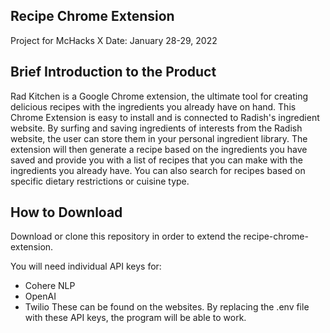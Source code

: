 ## Recipe Chrome Extension
Project for McHacks X
Date: January 28-29, 2022

## Brief Introduction to the Product
Rad Kitchen is a Google Chrome extension, the ultimate tool for creating delicious recipes with the ingredients you already have on hand. This Chrome Extension is easy to install and is connected to Radish's ingredient website. By surfing and saving ingredients of interests from the Radish website, the user can store them in your personal ingredient library. The extension will then generate a recipe based on the ingredients you have saved and provide you with a list of recipes that you can make with the ingredients you already have. You can also search for recipes based on specific dietary restrictions or cuisine type. 

## How to Download
Download or clone this repository in order to extend the recipe-chrome-extension.

You will need individual API keys for:
- Cohere NLP
- OpenAI
- Twilio
These can be found on the websites. By replacing the .env file with these API keys, the program will be able to work.
